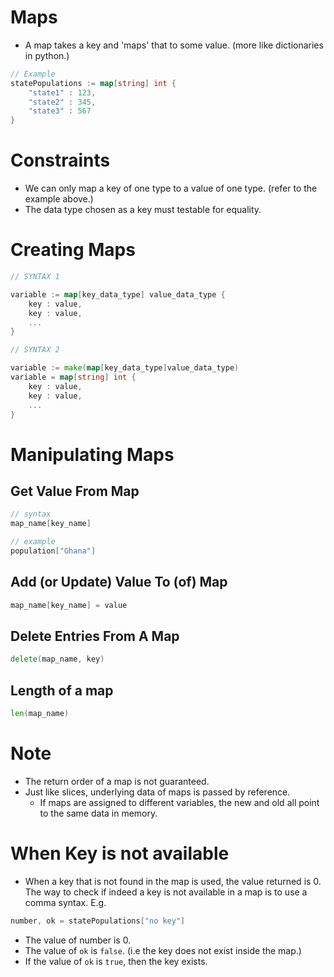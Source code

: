 # Maps

- A map takes a key and 'maps' that to some value. (more like dictionaries in python.)

```go
// Example
statePopulations := map[string] int {
    "state1" : 123,
    "state2" : 345,
    "state3" : 567
}
```

# Constraints

- We can only map a key of one type to a value of one type. (refer to the example above.)
- The data type chosen as a key must testable for equality.


# Creating Maps

```go
// SYNTAX 1

variable := map[key_data_type] value_data_type {
    key : value,
    key : value,
    ...
}

// SYNTAX 2

variable := make(map[key_data_type]value_data_type)
variable = map[string] int {
    key : value,
    key : value,
    ...
}
```

# Manipulating Maps

## Get Value From Map

```go
// syntax
map_name[key_name]

// example
population["Ghana"]
```

## Add (or Update) Value To (of) Map

```go
map_name[key_name] = value
```

## Delete Entries From A Map

```go
delete(map_name, key)
```

## Length of a map

```go
len(map_name)
```

# Note

- The return order of a map is not guaranteed.
- Just like slices, underlying data of maps is passed by reference.
    - If maps are assigned to different variables, the new and old all point to the same data in memory.

# When Key is not available
- When a key that is not found in the map is used, the value returned is 0. The way to check if indeed a key is not available in a map is to use a comma syntax. E.g.

```go
number, ok = statePopulations["no key"]
```
- The value of number is 0.
- The value of `ok` is `false`. (i.e the key does not exist inside the map.)
- If the value of `ok` is `true`, then the key exists.
